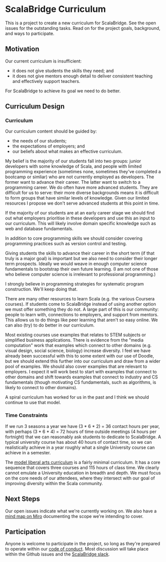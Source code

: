 # ScalaBridge Curriculum

This is a project to create a new curriculum for ScalaBridge. See the open issues for the outstanding tasks. Read on for the project goals, background, and ways to participate.


## Motivation

Our current curriculum is insufficient:

- it does not give students the skills they need; and
- it does not give mentors enough detail to deliver consistent teaching and effectively support teachers.

For ScalaBridge to achieve its goal we need to do better.


## Curriculum Design

### Curriculum

Our curriculum content should be guided by:

- the needs of our students;
- the expectations of employers; and
- our beliefs about what makes an effective curriculum.

My belief is the majority of our students fall into two groups: junior developers with some knowledge of Scala, and people with limited programming experience (sometimes none, sometimes they've completed a bootcamp or simliar) who are not currently employed as developers. The former want to advance their career. The latter want to switch to a programming career. We do often have more advanced students. They are difficult for us to serve: their more diverse backgrounds means it is difficult to form groups that have similar levels of knowledge. Given our limited resources I propose we don't serve advanced students at this point in time.

If the majority of our students are at an early career stage we should find out what employers prioritise in these developers and use this an input to our curriculum. This will likely involve domain specific knowledge such as web and database fundamentals.

In addition to core programming skills we should consider covering programming practices such as version control and testing.

Giving students the skills to advance their career in the short term (if that truly is a major goal) is important but we also need to consider their longer term prospects. Ideally we would weave in enough computer science fundamentals to bootstrap their own future learning. (I am not one of those who believe computer science is irrelevant to professional programming.)

I strongly believe in programming strategies for systematic program construction. We'll keep doing that.

There are many other resources to learn Scala (e.g. the various Coursera courses). If students come to ScalaBridge instead of using another option we must offer something they do not. A large part of this is our community: people to learn with, connections to employers, and support from mentors. This allows us to do things like peer learning that aren't so easy online. We can also (try) to do better in our curriculum.

Most existing courses use examples that relates to STEM subjects or simplified business applications. There is evidence from the "media computation" work that examples which connect to other domains (e.g. visual design, social science, biology) increase diversity. I feel we have already been successful with this to some extent with our use of Doodle, but we should extend this further into our curriculum and draw from a wider pool of examples. We should also cover examples that are relevant to employers. I expect it will work best to start with examples that connect to other domains and shift towards examples that connect to industry and CS fundamentals (though motivating CS fundamentals, such as algorithms, is likely to connect to other domains).

A spiral curriculum has worked for us in the past and I think we should continue to use that model.


### Time Constraints

If we run 3 seasons a year we have (3 * 6 * 2) = 36 contact hours per year, with perhaps (3 * 6 * 4) = 72 hours of time outside meetings (4 hours per fortnight) that we can reasonably ask students to dedicate to ScalaBridge. A typical university course has about 40 hours of contact time, so we can realistically achieve in a year roughly what a single University course can achieve in a semester.

The [model liberal arts curriculum](http://cs.wellesley.edu/~pmetaxas/LACS2007report.pdf) is a fairly minimal curriculum. It has a core sequence that covers three courses and 115 hours of class time. We clearly cannot emulate a University education in breadth and depth. We must focus on the core needs of our attendees, where they intersect with our goal of improving diversity within the Scala community.


## Next Steps

Our open issues indicate what we're currently working on. We also have a [mind map on Miro](https://miro.com/app/board/o9J_l_oM4d4=/) documenting the scope we're intending to cover.


## Participation

Anyone is welcome to participate in the project, so long as they're prepared to operate within our [code of conduct](https://scalabridge.org/code-of-conduct). Most discussion will take place within the Github issues and the [ScalaBridge slack](https://scalabridge-invite.herokuapp.com/).

